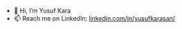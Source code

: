 - 👋 Hi, I’m Yusuf Kara
- 📫 Reach me on LinkedIn: [linkedin.com/in/yusufkarasan/](https://www.linkedin.com/in/yusufkarasan/)

<!---
yukarasan/yukarasan is a ✨ special ✨ repository because its `README.md` (this file) appears on your GitHub profile.
You can click the Preview link to take a look at your changes.
--->
